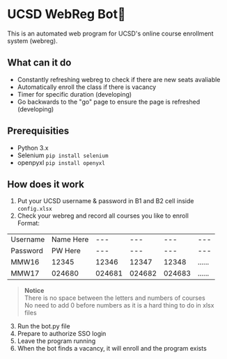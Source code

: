 # UCSD WebReg Bot🤖
This is an automated web program for UCSD's online course enrollment system (webreg).

## What can it do
* Constantly refreshing webreg to check if there are new seats avaliable
* Automatically enroll the class if there is vacancy
* Timer for specific duration (developing)
* Go backwards to the "go" page to ensure the page is refreshed (developing)

## Prerequisities
* Python 3.x
* Selenium
```pip install selenium```
* openpyxl
```pip install openyxl```

## How does it work
1. Put your UCSD username & password in B1 and B2 cell inside ```config.xlsx```
2. Check your webreg and record all courses you like to enroll\
   Format:
   
|   |   |   |   |   |   |
|---|---|---|---|---|---|
| Username | Name Here | --- | --- | --- | --- |
| Password | PW Here | --- | --- | --- | --- |
| MMW16 | 12345 | 12346 | 12347 | 12348 | ...... |
| MMW17 | 024680 | 024681 | 024682 | 024683 | ...... |

> **Notice**\
> There is no space between the letters and numbers of courses\
> No need to add 0 before numbers as it is a hard thing to do in xlsx files

3. Run the bot.py file
4. Prepare to authorize SSO login
5. Leave the program running
6. When the bot finds a vacancy, it will enroll and the program exists
